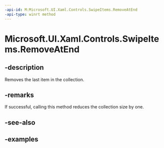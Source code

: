 ```yaml
---
-api-id: M:Microsoft.UI.Xaml.Controls.SwipeItems.RemoveAtEnd
-api-type: winrt method
---
```


<!-- Method syntax.
public void SwipeItems.RemoveAtEnd()
-->

# Microsoft.UI.Xaml.Controls.SwipeItems.RemoveAtEnd

## -description

Removes the last item in the collection.

## -remarks

If successful, calling this method reduces the collection size by one.

## -see-also

## -examples

